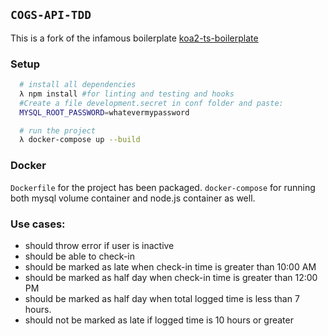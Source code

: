 ## `COGS-API-TDD`
This is a fork of the infamous boilerplate [koa2-ts-boilerplate](https://github.com/aitchkhan/koa2-ts-quickstart)
### Setup 

```bash
  # install all dependencies
  λ npm install #for linting and testing and hooks
  #Create a file development.secret in conf folder and paste:
  MYSQL_ROOT_PASSWORD=whatevermypassword

  # run the project
  λ docker-compose up --build
```
### Docker

`Dockerfile` for the project has been packaged.
`docker-compose` for running both mysql volume container and node.js container as well.



### Use cases:
- should throw error if user is inactive
- should be able to check-in
- should be marked as late when check-in time is greater than 10:00 AM
- should be marked as half day when check-in time is greater than 12:00 PM
- should be marked as half day when total logged time is less than 7 hours.
- should not be marked as late if logged time is 10 hours or greater





